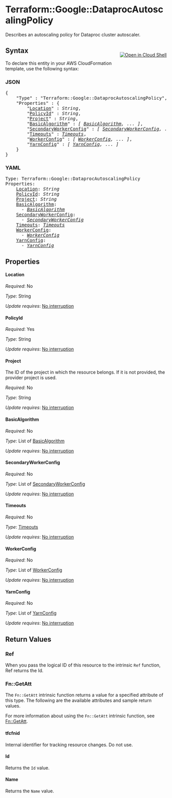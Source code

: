 # Terraform::Google::DataprocAutoscalingPolicy

Describes an autoscaling policy for Dataproc cluster autoscaler.



<div class = "oics-button" style="float: right; margin: 0 0 -15px">
  <a href="https://console.cloud.google.com/cloudshell/open?cloudshell_git_repo=https%3A%2F%2Fgithub.com%2Fterraform-google-modules%2Fdocs-examples.git&cloudshell_working_dir=dataproc_autoscaling_policy&cloudshell_image=gcr.io%2Fgraphite-cloud-shell-images%2Fterraform%3Alatest&open_in_editor=main.tf&cloudshell_print=.%2Fmotd&cloudshell_tutorial=.%2Ftutorial.md" target="_blank">
    <img alt="Open in Cloud Shell" src="//gstatic.com/cloudssh/images/open-btn.svg" style="max-height: 44px; margin: 32px auto; max-width: 100%;">
  </a>
</div>

## Syntax

To declare this entity in your AWS CloudFormation template, use the following syntax:

### JSON

<pre>
{
    "Type" : "Terraform::Google::DataprocAutoscalingPolicy",
    "Properties" : {
        "<a href="#location" title="Location">Location</a>" : <i>String</i>,
        "<a href="#policyid" title="PolicyId">PolicyId</a>" : <i>String</i>,
        "<a href="#project" title="Project">Project</a>" : <i>String</i>,
        "<a href="#basicalgorithm" title="BasicAlgorithm">BasicAlgorithm</a>" : <i>[ <a href="basicalgorithm.md">BasicAlgorithm</a>, ... ]</i>,
        "<a href="#secondaryworkerconfig" title="SecondaryWorkerConfig">SecondaryWorkerConfig</a>" : <i>[ <a href="secondaryworkerconfig.md">SecondaryWorkerConfig</a>, ... ]</i>,
        "<a href="#timeouts" title="Timeouts">Timeouts</a>" : <i><a href="timeouts.md">Timeouts</a></i>,
        "<a href="#workerconfig" title="WorkerConfig">WorkerConfig</a>" : <i>[ <a href="workerconfig.md">WorkerConfig</a>, ... ]</i>,
        "<a href="#yarnconfig" title="YarnConfig">YarnConfig</a>" : <i>[ <a href="yarnconfig.md">YarnConfig</a>, ... ]</i>
    }
}
</pre>

### YAML

<pre>
Type: Terraform::Google::DataprocAutoscalingPolicy
Properties:
    <a href="#location" title="Location">Location</a>: <i>String</i>
    <a href="#policyid" title="PolicyId">PolicyId</a>: <i>String</i>
    <a href="#project" title="Project">Project</a>: <i>String</i>
    <a href="#basicalgorithm" title="BasicAlgorithm">BasicAlgorithm</a>: <i>
      - <a href="basicalgorithm.md">BasicAlgorithm</a></i>
    <a href="#secondaryworkerconfig" title="SecondaryWorkerConfig">SecondaryWorkerConfig</a>: <i>
      - <a href="secondaryworkerconfig.md">SecondaryWorkerConfig</a></i>
    <a href="#timeouts" title="Timeouts">Timeouts</a>: <i><a href="timeouts.md">Timeouts</a></i>
    <a href="#workerconfig" title="WorkerConfig">WorkerConfig</a>: <i>
      - <a href="workerconfig.md">WorkerConfig</a></i>
    <a href="#yarnconfig" title="YarnConfig">YarnConfig</a>: <i>
      - <a href="yarnconfig.md">YarnConfig</a></i>
</pre>

## Properties

#### Location

_Required_: No

_Type_: String

_Update requires_: [No interruption](https://docs.aws.amazon.com/AWSCloudFormation/latest/UserGuide/using-cfn-updating-stacks-update-behaviors.html#update-no-interrupt)

#### PolicyId

_Required_: Yes

_Type_: String

_Update requires_: [No interruption](https://docs.aws.amazon.com/AWSCloudFormation/latest/UserGuide/using-cfn-updating-stacks-update-behaviors.html#update-no-interrupt)

#### Project

The ID of the project in which the resource belongs.
If it is not provided, the provider project is used.

_Required_: No

_Type_: String

_Update requires_: [No interruption](https://docs.aws.amazon.com/AWSCloudFormation/latest/UserGuide/using-cfn-updating-stacks-update-behaviors.html#update-no-interrupt)

#### BasicAlgorithm

_Required_: No

_Type_: List of <a href="basicalgorithm.md">BasicAlgorithm</a>

_Update requires_: [No interruption](https://docs.aws.amazon.com/AWSCloudFormation/latest/UserGuide/using-cfn-updating-stacks-update-behaviors.html#update-no-interrupt)

#### SecondaryWorkerConfig

_Required_: No

_Type_: List of <a href="secondaryworkerconfig.md">SecondaryWorkerConfig</a>

_Update requires_: [No interruption](https://docs.aws.amazon.com/AWSCloudFormation/latest/UserGuide/using-cfn-updating-stacks-update-behaviors.html#update-no-interrupt)

#### Timeouts

_Required_: No

_Type_: <a href="timeouts.md">Timeouts</a>

_Update requires_: [No interruption](https://docs.aws.amazon.com/AWSCloudFormation/latest/UserGuide/using-cfn-updating-stacks-update-behaviors.html#update-no-interrupt)

#### WorkerConfig

_Required_: No

_Type_: List of <a href="workerconfig.md">WorkerConfig</a>

_Update requires_: [No interruption](https://docs.aws.amazon.com/AWSCloudFormation/latest/UserGuide/using-cfn-updating-stacks-update-behaviors.html#update-no-interrupt)

#### YarnConfig

_Required_: No

_Type_: List of <a href="yarnconfig.md">YarnConfig</a>

_Update requires_: [No interruption](https://docs.aws.amazon.com/AWSCloudFormation/latest/UserGuide/using-cfn-updating-stacks-update-behaviors.html#update-no-interrupt)

## Return Values

### Ref

When you pass the logical ID of this resource to the intrinsic `Ref` function, Ref returns the Id.

### Fn::GetAtt

The `Fn::GetAtt` intrinsic function returns a value for a specified attribute of this type. The following are the available attributes and sample return values.

For more information about using the `Fn::GetAtt` intrinsic function, see [Fn::GetAtt](https://docs.aws.amazon.com/AWSCloudFormation/latest/UserGuide/intrinsic-function-reference-getatt.html).

#### tfcfnid

Internal identifier for tracking resource changes. Do not use.

#### Id

Returns the <code>Id</code> value.

#### Name

Returns the <code>Name</code> value.


